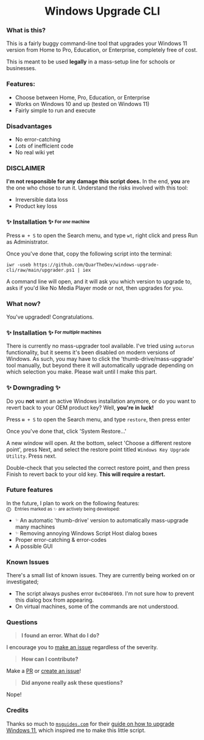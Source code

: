 <p align="center">
<h1 align="center">Windows Upgrade CLI</h1>
</p>

### What is this?

This is a fairly buggy command-line tool that upgrades your Windows 11 version from Home to Pro, Education, or Enterprise, completely free of cost.

This is meant to be used **legally** in a mass-setup line for schools or businesses.

### Features:

- Choose between Home, Pro, Education, or Enterprise
- Works on Windows 10 and up (tested on Windows 11)
- Fairly simple to run and execute

### Disadvantages

- No error-catching
- *Lots* of inefficient code
- No real wiki yet

### DISCLAIMER

**I'm not responsible for any damage this script does.** In the end, **you** are the one who chose to run it. Understand the risks involved with this tool:
 - Irreversible data loss
 - Product key loss

### ✨ **Installation** ✨ <sup><sub>For *one* machine</sub></sup>

Press `⊞ + S` to open the Search menu, and type `wt`, right click and press Run as Administrator.

Once you've done that, copy the following script into the terminal:
```
iwr -useb https://github.com/QuarTheDev/windows-upgrade-cli/raw/main/upgrader.ps1 | iex
```
A command line will open, and it will ask you which version to upgrade to, asks if you'd like No Media Player mode or not, then upgrades for you.

### What now?

You've upgraded! Congratulations.

### ✨ **Installation** ✨ <sup><sub>For *multiple* machines</sub></sup>

There is currently no mass-upgrader tool available. I've tried using `autorun` functionality, but it seems it's been disabled on modern versions of Windows. As such, you may have to click the 'thumb-drive/mass-upgrade' tool manually, but beyond there it will automatically upgrade depending on which selection you make. Please wait until I make this part.

### ✨ Downgrading ✨

Do you **not** want an active Windows installation anymore, or do you want to revert back to your OEM product key? Well, **you're in luck!**

Press `⊞ + S` to open the Search menu, and type `restore`, then press enter

Once you've done that, click 'System Restore...'

A new window will open. At the bottom, select 'Choose a different restore point', press Next, and select the restore point titled `Windows Key Upgrade Utility`. Press next.

Double-check that you selected the correct restore point, and then press Finish to revert back to your old key. **This will require a restart.**

### Future features
In the future, I plan to work on the following features:<br><sup>**ⓘ** ‌ ‌ Entries marked as ✨ are actively being developed:</sup>

- <sup><sub>✨</sub></sup> An automatic 'thumb-drive' version to automatically mass-upgrade many machines 
- <sup><sub>✨</sub></sup> Removing annoying Windows Script Host dialog boxes
- Proper error-catching & error-codes
- A possible GUI

### Known Issues
There's a small list of known issues. They are currently being worked on or investigated;

- The script always pushes error `0xC004F069`. I'm not sure how to prevent this dialog box from appearing.
- On virtual machines, some of the commands are not understood.

### Questions

> **I found an error. What do I do?**

I encourage you to [make an issue](https://github.com/QuarTheDev/windows-upgrade-cli/issues) regardless of the severity.

> **How can I contribute?**

Make a [PR](https://github.com/QuarTheDev/windows-upgrade-cli/pulls) or [create an issue](https://github.com/QuarTheDev/windows-upgrade-cli/issues)!

> **Did anyone really ask these questions?**

Nope!

### Credits
Thanks so much to [`msguides.com`](https://msguides.com/) for their [guide on how to upgrade Windows 11](https://msguides.com/windows-11), which inspired me to make this little script.
